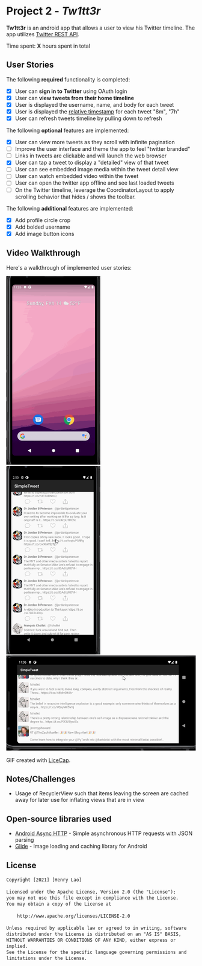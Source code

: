 # Project 2 - *Tw1tt3r*

**Tw1tt3r** is an android app that allows a user to view his Twitter timeline. The app utilizes [Twitter REST API](https://dev.twitter.com/rest/public).

Time spent: **X** hours spent in total

## User Stories

The following **required** functionality is completed:

- [x] User can **sign in to Twitter** using OAuth login
- [x]	User can **view tweets from their home timeline**
- [x] User is displayed the username, name, and body for each tweet
- [x] User is displayed the [relative timestamp](https://gist.github.com/nesquena/f786232f5ef72f6e10a7) for each tweet "8m", "7h"
- [x] User can refresh tweets timeline by pulling down to refresh

The following **optional** features are implemented:

- [x] User can view more tweets as they scroll with infinite pagination
- [ ] Improve the user interface and theme the app to feel "twitter branded"
- [ ] Links in tweets are clickable and will launch the web browser
- [x] User can tap a tweet to display a "detailed" view of that tweet
- [ ] User can see embedded image media within the tweet detail view
- [ ] User can watch embedded video within the tweet
- [ ] User can open the twitter app offline and see last loaded tweets
- [ ] On the Twitter timeline, leverage the CoordinatorLayout to apply scrolling behavior that hides / shows the toolbar.

The following **additional** features are implemented:
- [x] Add profile circle crop
- [x] Add bolded username
- [x] Add image button icons

## Video Walkthrough

Here's a walkthrough of implemented user stories:

<img src="https://github.com/henrylao/Tw1tt3r/blob/stable/docs/login-and-scroll-portrait.gif" width=250><br>
<img src="https://github.com/henrylao/Tw1tt3r/blob/stable/docs/portrait-tweet-detail-view.gif" width=250><br>
<img src="https://github.com/henrylao/Tw1tt3r/blob/stable/docs/scroll-landscape.gif" width=750><br>

GIF created with [LiceCap](http://www.cockos.com/licecap/).

## Notes/Challenges
* Usage of RecyclerView such that items leaving the screen are cached away for later use for inflating views that are in view

## Open-source libraries used

- [Android Async HTTP](https://github.com/codepath/CPAsyncHttpClient) - Simple asynchronous HTTP requests with JSON parsing
- [Glide](https://github.com/bumptech/glide) - Image loading and caching library for Android

## License

    Copyright [2021] [Henry Lao]

    Licensed under the Apache License, Version 2.0 (the "License");
    you may not use this file except in compliance with the License.
    You may obtain a copy of the License at

        http://www.apache.org/licenses/LICENSE-2.0

    Unless required by applicable law or agreed to in writing, software
    distributed under the License is distributed on an "AS IS" BASIS,
    WITHOUT WARRANTIES OR CONDITIONS OF ANY KIND, either express or implied.
    See the License for the specific language governing permissions and
    limitations under the License.
